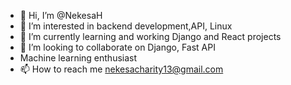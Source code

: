 - 👋 Hi, I’m @NekesaH
- 👀 I’m interested in backend development,API, Linux
- 🌱 I’m currently learning  and working Django and React projects
- 💞️ I’m looking to collaborate on Django, Fast API
- Machine learning enthusiast
- 📫 How to reach me nekesacharity13@gmail.com

<!---
NekesaH/NekesaH is a ✨ special ✨ repository because its `README.md` (this file) appears on your GitHub profile.
You can click the Preview link to take a look at your changes.
--->

